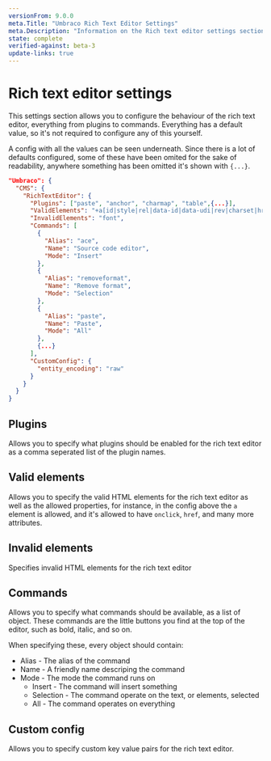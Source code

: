 ```yaml
---
versionFrom: 9.0.0
meta.Title: "Umbraco Rich Text Editor Settings"
meta.Description: "Information on the Rich text editor settings section"
state: complete
verified-against: beta-3
update-links: true
---
```


# Rich text editor settings

This settings section allows you to configure the behaviour of the rich text editor, everything from plugins to commands. Everything has a default value, so it's not required to configure any of this yourself.

A config with all the values can be seen underneath. Since there is a lot of defaults configured, some of these have been omited for the sake of readability, anywhere something has been omitted it's shown with `{...}`.


```json
"Umbraco": {
  "CMS": {
    "RichTextEditor": {
      "Plugins": ["paste", "anchor", "charmap", "table",{...}],
      "ValidElements": "+a[id|style|rel|data-id|data-udi|rev|charset|hreflang|dir|lang|tabindex|accesskey|type|name|href|target|title|class|onfocus|onblur|onclick|ondblclick|onmousedown|onmouseup|onmouseover|onmousemove|onmouseout|onkeypress|onkeydown|onkeyup],-strong/-b[class|style],-em/-i[class|style],-strike[class|style],-u[class|style],#p[id|style|dir|class|align]{...}]",
      "InvalidElements": "font",
      "Commands": [
        {
          "Alias": "ace",
          "Name": "Source code editor",
          "Mode": "Insert"
        },
        {
          "Alias": "removeformat",
          "Name": "Remove format",
          "Mode": "Selection"
        },
        {
          "Alias": "paste",
          "Name": "Paste",
          "Mode": "All"
        },
        {...}
      ],
      "CustomConfig": {
        "entity_encoding": "raw"
      }
    }
  }
}
```

## Plugins

Allows you to specify what plugins should be enabled for the rich text editor as a comma seperated list of the plugin names.

## Valid elements

Allows you to specify the valid HTML elements for the rich text editor as well as the allowed properties, for instance, in the config above the `a` element is allowed, and it's allowed to have `onclick`, `href`, and many more attributes.

## Invalid elements

Specifies invalid HTML elements for the rich text editor

## Commands

Allows you to specify what commands should be available, as a list of object. These commands are the little buttons you find at the top of the editor, such as bold, italic, and so on.

When specifying these, every object should contain: 

* Alias - The alias of the command
* Name - A friendly name descriping the command
* Mode - The mode the command runs on
  * Insert - The command will insert something
  * Selection - The command operate on the text, or elements, selected
  * All - The command operates on everything

## Custom config

Allows you to specify custom key value pairs for the rich text editor.
